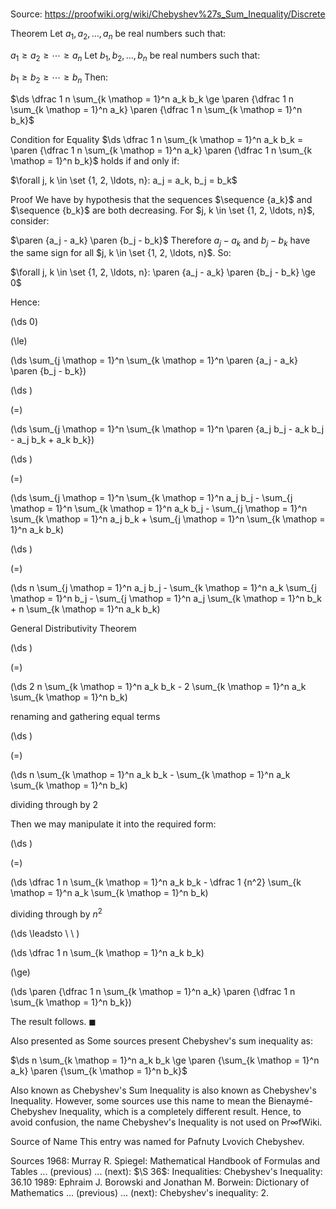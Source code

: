# 

Source: https://proofwiki.org/wiki/Chebyshev%27s_Sum_Inequality/Discrete



Theorem
Let $a_1, a_2, \ldots, a_n$ be real numbers such that:

$a_1 \ge a_2 \ge \cdots \ge a_n$
Let $b_1, b_2, \ldots, b_n$ be real numbers such that:

$b_1 \ge b_2 \ge \cdots \ge b_n$
Then:

$\ds \dfrac 1 n \sum_{k \mathop = 1}^n a_k b_k \ge \paren {\dfrac 1 n \sum_{k \mathop = 1}^n a_k} \paren {\dfrac 1 n \sum_{k \mathop = 1}^n b_k}$


Condition for Equality
$\ds \dfrac 1 n \sum_{k \mathop = 1}^n a_k b_k = \paren {\dfrac 1 n \sum_{k \mathop = 1}^n a_k} \paren {\dfrac 1 n \sum_{k \mathop = 1}^n b_k}$
holds if and only if:

$\forall j, k \in \set {1, 2, \ldots, n}: a_j = a_k, b_j = b_k$


Proof
We have by hypothesis that the sequences $\sequence {a_k}$ and $\sequence {b_k}$ are both decreasing.
For $j, k \in \set {1, 2, \ldots, n}$, consider:

$\paren {a_j - a_k} \paren {b_j - b_k}$
Therefore $a_j - a_k$ and $b_j - b_k$ have the same sign for all $j, k \in \set {1, 2, \ldots, n}$.
So:

$\forall j, k \in \set {1, 2, \ldots, n}: \paren {a_j - a_k} \paren {b_j - b_k} \ge 0$

Hence:














\(\ds 0\)

\(\le\)







\(\ds \sum_{j \mathop = 1}^n \sum_{k \mathop = 1}^n \paren {a_j - a_k} \paren {b_j - b_k}\)




















\(\ds \)

\(=\)







\(\ds \sum_{j \mathop = 1}^n \sum_{k \mathop = 1}^n \paren {a_j b_j - a_k b_j - a_j b_k + a_k b_k}\)




















\(\ds \)

\(=\)







\(\ds \sum_{j \mathop = 1}^n \sum_{k \mathop = 1}^n a_j b_j - \sum_{j \mathop = 1}^n \sum_{k \mathop = 1}^n a_k b_j - \sum_{j \mathop = 1}^n \sum_{k \mathop = 1}^n a_j b_k + \sum_{j \mathop = 1}^n \sum_{k \mathop = 1}^n a_k b_k\)




















\(\ds \)

\(=\)







\(\ds n \sum_{j \mathop = 1}^n a_j b_j - \sum_{k \mathop = 1}^n a_k \sum_{j \mathop = 1}^n b_j - \sum_{j \mathop = 1}^n a_j \sum_{k \mathop = 1}^n b_k + n \sum_{k \mathop = 1}^n a_k b_k\)





General Distributivity Theorem














\(\ds \)

\(=\)







\(\ds 2 n \sum_{k \mathop = 1}^n a_k b_k - 2 \sum_{k \mathop = 1}^n a_k \sum_{k \mathop = 1}^n b_k\)





renaming and gathering equal terms














\(\ds \)

\(=\)







\(\ds n \sum_{k \mathop = 1}^n a_k b_k - \sum_{k \mathop = 1}^n a_k \sum_{k \mathop = 1}^n b_k\)





dividing through by $2$




Then we may manipulate it into the required form:












\(\ds \)

\(=\)







\(\ds \dfrac 1 n \sum_{k \mathop = 1}^n a_k b_k - \dfrac 1 {n^2} \sum_{k \mathop = 1}^n a_k \sum_{k \mathop = 1}^n b_k\)





dividing through by $n^2$








\(\ds \leadsto \ \ \)





\(\ds \dfrac 1 n \sum_{k \mathop = 1}^n a_k b_k\)

\(\ge\)







\(\ds \paren {\dfrac 1 n \sum_{k \mathop = 1}^n a_k} \paren {\dfrac 1 n \sum_{k \mathop = 1}^n b_k}\)









The result follows.
$\blacksquare$


Also presented as
Some sources present Chebyshev's sum inequality as:

$\ds n \sum_{k \mathop = 1}^n a_k b_k \ge \paren {\sum_{k \mathop = 1}^n a_k} \paren {\sum_{k \mathop = 1}^n b_k}$


Also known as
Chebyshev's Sum Inequality is also known as Chebyshev's Inequality.
However, some sources use this name to mean the Bienaymé-Chebyshev Inequality, which is a completely different result.
Hence, to avoid confusion, the name Chebyshev's Inequality is not used on $\mathsf{Pr} \infty \mathsf{fWiki}$.


Source of Name
This entry was named for Pafnuty Lvovich Chebyshev.


Sources
1968: Murray R. Spiegel: Mathematical Handbook of Formulas and Tables ... (previous) ... (next): $\S 36$: Inequalities: Chebyshev's Inequality: $36.10$
1989: Ephraim J. Borowski and Jonathan M. Borwein: Dictionary of Mathematics ... (previous) ... (next): Chebyshev's inequality: 2.




